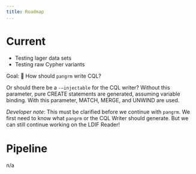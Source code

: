 ```yaml
---
title: Roadmap
...
```


# Current

- Testing lager data sets
- Testing raw Cypher variants

Goal: 📌 How should `pangrm` write CQL?

Or should there be a `-—injectable` for the CQL writer? Without this parameter, pure CREATE statements are generated, assuming variable binding. With this parameter, MATCH, MERGE, and UNWIND are used.

*Developer note*: This must be clarified before we continue with `pangrm`. We first need to know what `pangrm` or the CQL Writer should generate. But we can still continue working on the LDIF Reader!

# Pipeline

n/a


